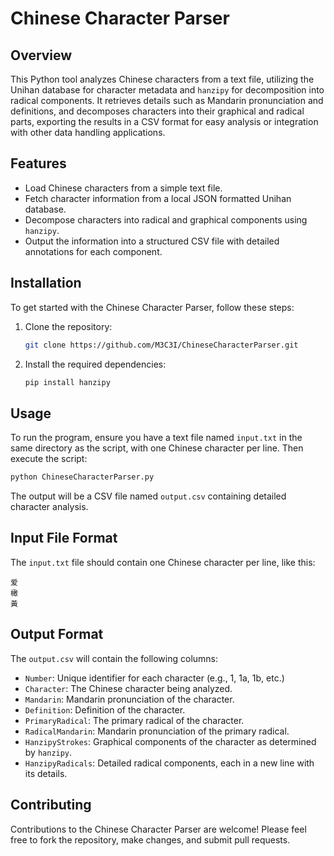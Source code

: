 # Chinese Character Parser

## Overview
This Python tool analyzes Chinese characters from a text file, utilizing the Unihan database for character metadata and `hanzipy` for decomposition into radical components. It retrieves details such as Mandarin pronunciation and definitions, and decomposes characters into their graphical and radical parts, exporting the results in a CSV format for easy analysis or integration with other data handling applications.

## Features
- Load Chinese characters from a simple text file.
- Fetch character information from a local JSON formatted Unihan database.
- Decompose characters into radical and graphical components using `hanzipy`.
- Output the information into a structured CSV file with detailed annotations for each component.

## Installation

To get started with the Chinese Character Parser, follow these steps:

1. Clone the repository:
   ```bash
   git clone https://github.com/M3C3I/ChineseCharacterParser.git
   ```

2. Install the required dependencies:
   ```bash
   pip install hanzipy
   ```

## Usage

To run the program, ensure you have a text file named `input.txt` in the same directory as the script, with one Chinese character per line. Then execute the script:

```bash
python ChineseCharacterParser.py
```

The output will be a CSV file named `output.csv` containing detailed character analysis.

## Input File Format

The `input.txt` file should contain one Chinese character per line, like this:

```
爱
橄
黃
```

## Output Format

The `output.csv` will contain the following columns:
- `Number`: Unique identifier for each character (e.g., 1, 1a, 1b, etc.)
- `Character`: The Chinese character being analyzed.
- `Mandarin`: Mandarin pronunciation of the character.
- `Definition`: Definition of the character.
- `PrimaryRadical`: The primary radical of the character.
- `RadicalMandarin`: Mandarin pronunciation of the primary radical.
- `HanzipyStrokes`: Graphical components of the character as determined by `hanzipy`.
- `HanzipyRadicals`: Detailed radical components, each in a new line with its details.

## Contributing

Contributions to the Chinese Character Parser are welcome! Please feel free to fork the repository, make changes, and submit pull requests.
